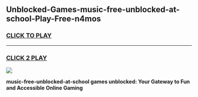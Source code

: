 
## Unblocked-Games-music-free-unblocked-at-school-Play-Free-n4mos
<h3>
<a href="https://premium76.site?title=music-free-unblocked-at-school&ref=23A">CLICK TO PLAY</a></h3>
<hr>

<h3>
<a href="https://premium76.site?title=music-free-unblocked-at-school&ref=23A">CLICK 2 PLAY</a>
  
</h3>

<a href="https://premium76.site?title=music-free-unblocked-at-school&ref=23A"><img src="https://clearcache.store/games.png"></a>


**music-free-unblocked-at-school games unblocked: Your Gateway to Fun and Accessible Online Gaming**
